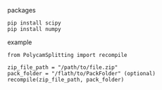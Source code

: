 packages
```commandline
pip install scipy
pip install numpy
```


example

```
from PolycamSplitting import recompile

zip_file_path = "/path/to/file.zip"
pack_folder = "/flath/to/PackFolder" (optional)
recompile(zip_file_path, pack_folder)
```

